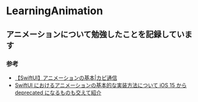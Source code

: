 # LearningAnimation

## アニメーションについて勉強したことを記録しています ##

### 参考
  * [【SwiftUI】アニメーションの基本|カピ通信](https://capibara1969.com/2392/)
  * [SwiftUI におけるアニメーションの基本的な実装方法について iOS 15 から deprecated になるものも交えて紹介](https://qiita.com/kalupas226/items/153fdaf783379e7d865a)
